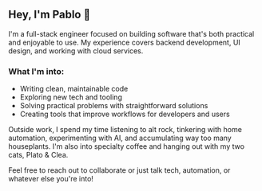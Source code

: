 ## Hey, I'm Pablo 👋

I'm a full-stack engineer focused on building software that's both practical and enjoyable to use. My experience covers backend development, UI design, and working with cloud services.

### What I'm into:

* Writing clean, maintainable code
* Exploring new tech and tooling
* Solving practical problems with straightforward solutions
* Creating tools that improve workflows for developers and users

Outside work, I spend my time listening to alt rock, tinkering with home automation, experimenting with AI, and accumulating way too many houseplants. I'm also into specialty coffee and hanging out with my two cats, Plato & Clea.

Feel free to reach out to collaborate or just talk tech, automation, or whatever else you're into!

<!--
**pevd950/pevd950** is a ✨ _special_ ✨ repository because its `README.md` (this file) appears on your GitHub profile.

Here are some ideas to get you started:

- 🔭 I’m currently working on ...
- 🌱 I’m currently learning ...
- 👯 I’m looking to collaborate on ...
- 🤔 I’m looking for help with ...
- 💬 Ask me about ...
- 📫 How to reach me: ...
- 😄 Pronouns: ...
- ⚡ Fun fact: ...
-->
